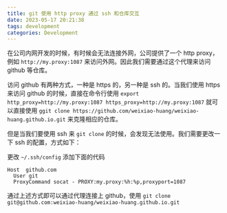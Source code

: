 ```yaml
---
title: git 使用 http proxy 通过 ssh 和仓库交互
date: 2023-05-17 20:21:38
tags: development
categories: Development
---
```


在公司内网开发的时候，有时候会无法连接外网，公司提供了一个 http proxy，例如 `http://my.proxy:1087` 来访问外网。因此我们需要通过这个代理来访问 github 等仓库。

访问 github 有两种方式，一种是 https 的，另一种是 ssh 的。当我们使用 https 来访问 github 的时候，直接在命令行使用 `export http_proxy=http://my.proxy:1087 https_proxy=http://my.proxy:1087` 就可以直接使用 `ggit clone https://github.com/weixiao-huang/weixiao-huang.github.io.git` 来克隆相应的仓库。

但是当我们要使用 ssh 来 `git clone` 的时候，会发现无法使用。我们需要更改一下 ssh 的配置，方式如下：

更改 `~/.ssh/config` 添加下面的代码

```plain
Host  github.com
  User git
  ProxyCommand socat - PROXY:my.proxy:%h:%p,proxyport=1087
```

通过上述方式即可以通过代理连接上 github，使用 `git clone git@github.com:weixiao-huang/weixiao-huang.github.io.git`